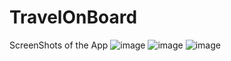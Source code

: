 # TravelOnBoard
ScreenShots of the App
![image](https://user-images.githubusercontent.com/68890130/172896525-43c3ec94-e737-48d7-85f1-d414cde2c10c.png)
![image](https://user-images.githubusercontent.com/68890130/172896631-2a1cd564-655f-44e3-b755-b3155ab748a5.png)
![image](https://user-images.githubusercontent.com/68890130/172896693-4a86e05b-33cb-43a8-a466-340f75dd9e9b.png)
